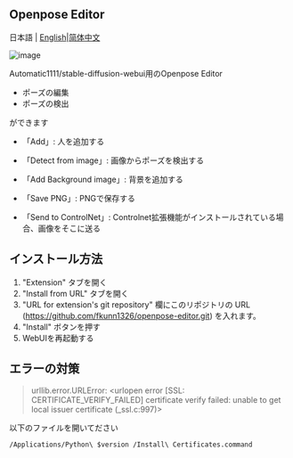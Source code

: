 ## Openpose Editor

日本語 | [English](README.en.md)|[简体中文](README.zh-cn.md)

![image](https://user-images.githubusercontent.com/92153597/219921945-468b2e4f-a3a0-4d44-a923-13ceb0258ddc.png)

Automatic1111/stable-diffusion-webui用のOpenpose Editor

- ポーズの編集
- ポーズの検出

ができます

- 「Add」: 人を追加する
- 「Detect from image」: 画像からポーズを検出する
- 「Add Background image」: 背景を追加する

- 「Save PNG」: PNGで保存する
- 「Send to ControlNet」: Controlnet拡張機能がインストールされている場合、画像をそこに送る

## インストール方法

1. "Extension" タブを開く
2. "Install from URL" タブを開く
3. "URL for extension's git repository" 欄にこのリポジトリの URL (https://github.com/fkunn1326/openpose-editor.git) を入れます。
4. "Install" ボタンを押す
5. WebUIを再起動する

## エラーの対策

> urllib.error.URLError: <urlopen error [SSL: CERTIFICATE_VERIFY_FAILED] certificate verify failed: unable to get local issuer certificate (_ssl.c:997)>


以下のファイルを開いてださい
```
/Applications/Python\ $version /Install\ Certificates.command
```
